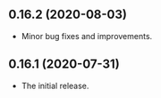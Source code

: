 ## 0.16.2 (2020-08-03)

* Minor bug fixes and improvements.

## 0.16.1 (2020-07-31)

* The initial release.
